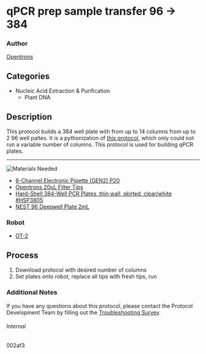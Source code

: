 # qPCR prep sample transfer 96 -> 384

### Author
[Opentrons](https://opentrons.com/)

## Categories
* Nucleic Acid Extraction & Purification
	* Plant DNA

## Description
This protocol builds a 384 well plate with from up to 14 columns from up to 2 96 well paltes. It is a pythonization of [this protocol](https://s3.amazonaws.com/pf-upload-01/u-4256/0/2020-07-17/uo03r2t/Covid-19%2012%20columns%20.json), which only could not run a variable number of columns. This protocol is used for building qPCR plates.

---
![Materials Needed](https://s3.amazonaws.com/opentrons-protocol-library-website/custom-README-images/001-General+Headings/materials.png)

* [8-Channel Electronic Pipette (GEN2) P20](https://shop.opentrons.com/collections/ot-2-robot/products/8-channel-electronic-pipette)
* [Opentrons 20uL Filter Tips](https://shop.opentrons.com/products/opentrons-20ul-filter-tips)
* [Hard-Shell 384-Well PCR Plates, thin wall, skirted, clear/white #HSP3805](https://www.bio-rad.com/en-us/sku/hsp3805-hard-shell-384-well-pcr-plates-thin-wall-skirted-clear-white?ID=hsp3805)
* [NEST 96 Deepwell Plate 2mL](http://www.cell-nest.com/page94?product_id=101&_l=en)

### Robot
* [OT-2](https://opentrons.com/ot-2)

## Process
1. Download protocol with desired number of columns
2. Set plates onto robot, replace all tips with fresh tips, run

### Additional Notes
If you have any questions about this protocol, please contact the Protocol Development Team by filling out the [Troubleshooting Survey](https://protocol-troubleshooting.paperform.co/).

###### Internal
002af3
